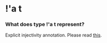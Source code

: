 # !'a t

### What does type !'a t represent?

Explicit injectivity annotation. Please read [this](https://ocaml.org/meetings/ocaml/2013/proposals/injectivity.pdf).
